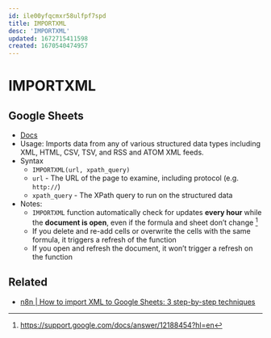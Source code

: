 ```yaml
---
id: ile00yfqcmxr58ulfpf7spd
title: IMPORTXML
desc: 'IMPORTXML'
updated: 1672715411598
created: 1670540474957
---
```

# IMPORTXML

## Google Sheets

- [Docs](https://support.google.com/docs/answer/3093342?hl=en)
- Usage: Imports data from any of various structured data types including XML, HTML, CSV, TSV, and RSS and ATOM XML feeds.
- Syntax
    - `IMPORTXML(url, xpath_query)`
    - `url` - The URL of the page to examine, including protocol (e.g. `http://`)
    - `xpath_query` - The XPath query to run on the structured data
- Notes:
    - `IMPORTXML` function automatically check for updates **every hour** while the **document is open**, even if the formula and sheet don’t change [^1]
    - If you delete and re-add cells or overwrite the cells with the same formula, it triggers a refresh of the function
    - If you open and refresh the document, it won’t trigger a refresh on the function

[^1]: https://support.google.com/docs/answer/12188454?hl=en

## Related

- [n8n | How to import XML to Google Sheets: 3 step-by-step techniques](https://blog.n8n.io/import-xml-google-sheets/)